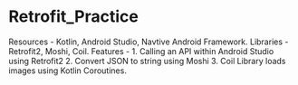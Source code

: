 # Retrofit_Practice
Resources - Kotlin, Android Studio, Navtive Android Framework.
Libraries - Retrofit2, Moshi, Coil.
Features - 1. Calling an API within Android Studio using Retrofit2
           2. Convert JSON to string using Moshi
           3. Coil Library loads images using Kotlin Coroutines.
